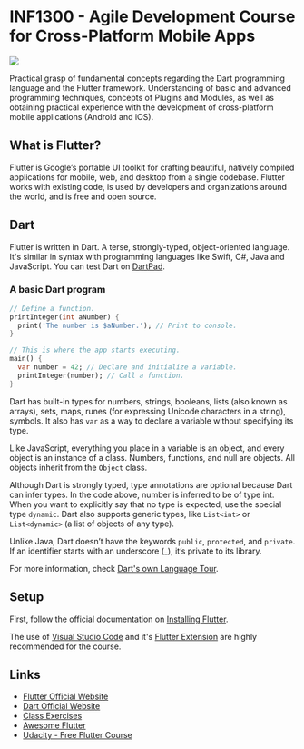 # INF1300 - Agile Development Course for Cross-Platform Mobile Apps 

![](https://miro.medium.com/max/3200/0*LjBPCQFGjmSJ6D46.png)

Practical grasp of fundamental concepts regarding the Dart programming language and the Flutter framework. Understanding of basic and advanced programming techniques, concepts of Plugins and Modules, as well as obtaining practical experience with the development of cross-platform mobile applications (Android and iOS).

## What is Flutter?
Flutter is Google’s portable UI toolkit for crafting beautiful, natively compiled applications for mobile, web, and desktop from a single codebase. Flutter works with existing code, is used by developers and organizations around the world, and is free and open source.

## Dart
Flutter is written in Dart. A terse, strongly-typed, object-oriented language. It's similar in syntax with programming languages like Swift, C#, Java and JavaScript. You can test Dart on [DartPad](https://dartpad.dev/).

### A basic Dart program
```dart
// Define a function.
printInteger(int aNumber) {
  print('The number is $aNumber.'); // Print to console.
}

// This is where the app starts executing.
main() {
  var number = 42; // Declare and initialize a variable.
  printInteger(number); // Call a function.
}
```
Dart has built-in types for numbers, strings, booleans, lists (also known as arrays), sets, maps, runes (for expressing Unicode characters in a string), symbols. It also has `var` as a way to declare a variable without specifying its type.

Like JavaScript, everything you place in a variable is an object, and every object is an instance of a class. Numbers, functions, and null are objects. All objects inherit from the `Object` class.

Although Dart is strongly typed, type annotations are optional because Dart can infer types. In the code above, number is inferred to be of type int. When you want to explicitly say that no type is expected, use the special type `dynamic`. Dart also supports generic types, like `List<int>` or `List<dynamic>` (a list of objects of any type).

Unlike Java, Dart doesn’t have the keywords `public`, `protected`, and `private`. If an identifier starts with an underscore (_), it’s private to its library.

For more information, check [Dart's own Language Tour](https://dart.dev/guides/language/language-tour).

## Setup

First, follow the official documentation on [Installing Flutter](https://flutter.dev/docs/get-started/install).

The use of [Visual Studio Code](https://flutter.dev/docs/get-started/editor?tab=vscode) and it's [Flutter Extension](https://marketplace.visualstudio.com/items?itemName=Dart-Code.flutter) are highly recommended for the course.

## Links
- [Flutter Official Website](http://flutter.io)
- [Dart Official Website](https://dart.dev/)
- [Class Exercises](https://bitbucket.org/endler/workspace/projects/FLUT)
- [Awesome Flutter](https://github.com/Solido/awesome-flutter)
- [Udacity - Free Flutter Course](https://www.udacity.com/course/build-native-mobile-apps-with-flutter--ud905)
